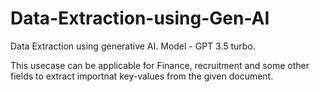 # Data-Extraction-using-Gen-AI
Data Extraction using generative AI. 
Model - GPT 3.5 turbo.

This usecase can be applicable for Finance, recruitment and some other fields to extract importnat key-values from the given document.
